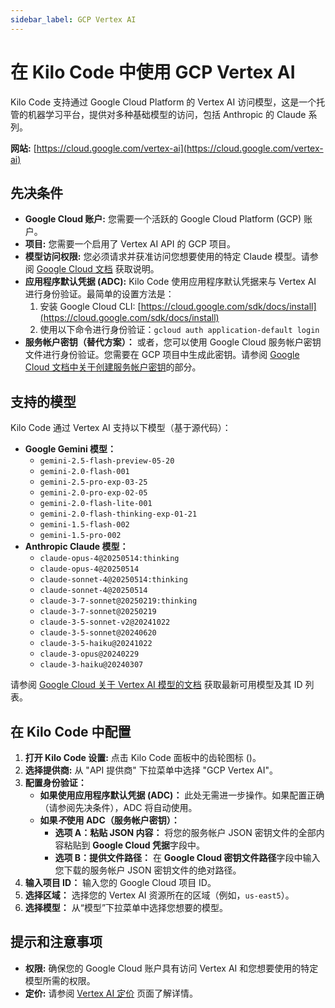 ```yaml
---
sidebar_label: GCP Vertex AI
---
```


# 在 Kilo Code 中使用 GCP Vertex AI

Kilo Code 支持通过 Google Cloud Platform 的 Vertex AI 访问模型，这是一个托管的机器学习平台，提供对多种基础模型的访问，包括 Anthropic 的 Claude 系列。

**网站:** [https://cloud.google.com/vertex-ai](https://cloud.google.com/vertex-ai)

## 先决条件

*   **Google Cloud 账户:** 您需要一个活跃的 Google Cloud Platform (GCP) 账户。
*   **项目:** 您需要一个启用了 Vertex AI API 的 GCP 项目。
*   **模型访问权限:** 您必须请求并获准访问您想要使用的特定 Claude 模型。请参阅 [Google Cloud 文档](https://cloud.google.com/vertex-ai/generative-ai/docs/partner-models/use-claude#before_you_begin) 获取说明。
*   **应用程序默认凭据 (ADC):** Kilo Code 使用应用程序默认凭据来与 Vertex AI 进行身份验证。最简单的设置方法是：
    1.  安装 Google Cloud CLI: [https://cloud.google.com/sdk/docs/install](https://cloud.google.com/sdk/docs/install)
    2.  使用以下命令进行身份验证：`gcloud auth application-default login`
*   **服务帐户密钥（替代方案）：** 或者，您可以使用 Google Cloud 服务帐户密钥文件进行身份验证。您需要在 GCP 项目中生成此密钥。请参阅 [Google Cloud 文档中关于创建服务帐户密钥](https://cloud.google.com/iam/docs/creating-managing-service-account-keys)的部分。

## 支持的模型

Kilo Code 通过 Vertex AI 支持以下模型（基于源代码）：

*   **Google Gemini 模型：**
    *   `gemini-2.5-flash-preview-05-20`
    *   `gemini-2.0-flash-001`
    *   `gemini-2.5-pro-exp-03-25`
    *   `gemini-2.0-pro-exp-02-05`
    *   `gemini-2.0-flash-lite-001`
    *   `gemini-2.0-flash-thinking-exp-01-21`
    *   `gemini-1.5-flash-002`
    *   `gemini-1.5-pro-002`
*   **Anthropic Claude 模型：**
    *   `claude-opus-4@20250514:thinking`
    *   `claude-opus-4@20250514`
    *   `claude-sonnet-4@20250514:thinking`
    *   `claude-sonnet-4@20250514`
    *   `claude-3-7-sonnet@20250219:thinking`
    *   `claude-3-7-sonnet@20250219`
    *   `claude-3-5-sonnet-v2@20241022`
    *   `claude-3-5-sonnet@20240620`
    *   `claude-3-5-haiku@20241022`
    *   `claude-3-opus@20240229`
    *   `claude-3-haiku@20240307`

请参阅 [Google Cloud 关于 Vertex AI 模型的文档](https://cloud.google.com极客/vertex-ai/generative-ai/docs/learn/models) 获取最新可用模型及其 ID 列表。

## 在 Kilo Code 中配置

1.  **打开 Kilo Code 设置:** 点击 Kilo Code 面板中的齿轮图标 (<Codicon name="gear" />)。
2.  **选择提供商:** 从 "API 提供商" 下拉菜单中选择 "GCP Vertex AI"。
3.  **配置身份验证：**
    *   **如果使用应用程序默认凭据 (ADC)：** 此处无需进一步操作。如果配置正确（请参阅先决条件），ADC 将自动使用。
    *   **如果*不*使用 ADC（服务帐户密钥）：**
        *   **选项 A：粘贴 JSON 内容：** 将您的服务帐户 JSON 密钥文件的全部内容粘贴到 **Google Cloud 凭据**字段中。
        *   **选项 B：提供文件路径：** 在 **Google Cloud 密钥文件路径**字段中输入您下载的服务帐户 JSON 密钥文件的绝对路径。
4.  **输入项目 ID：** 输入您的 Google Cloud 项目 ID。
5.  **选择区域：** 选择您的 Vertex AI 资源所在的区域（例如，`us-east5`）。
6.  **选择模型：** 从“模型”下拉菜单中选择您想要的模型。

## 提示和注意事项

*   **权限:** 确保您的 Google Cloud 账户具有访问 Vertex AI 和您想要使用的特定模型所需的权限。
*   **定价:** 请参阅 [Vertex AI 定价](https://cloud.google.com/vertex-ai/pricing) 页面了解详情。
